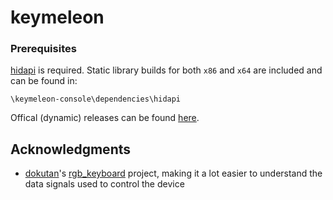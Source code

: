 # keymeleon

### Prerequisites
[hidapi](https://github.com/libusb/hidapi) is required. Static library builds for both `x86` and `x64` are included and can be found in:
```
\keymeleon-console\dependencies\hidapi
```
Offical (dynamic) releases can be found [here](https://github.com/libusb/hidapi/releases).

## Acknowledgments

- [dokutan](https://github.com/dokutan)'s [rgb_keyboard](https://github.com/dokutan/rgb_keyboard) project, making it a lot easier to understand the data signals used to control the device